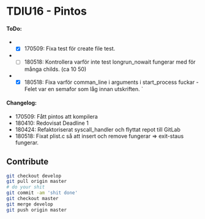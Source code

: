 # TDIU16 - Pintos

#### ToDo:

* - [x] 170509: Fixa test för create file test.
* - [ ] 180518: Kontrollera varför inte test longrun_nowait fungerar med för många childs. (ca 10 50)
* - [x] 180518: Fixa varför comman_line i arguments i start_process fuckar - Felet var en semafor som låg innan utskriften.
`

#### Changelog:

* 170509: Fått pintos att kompilera
* 180410: Redovisat Deadline 1
* 180424: Refaktoriserat syscall_handler och flyttat repot till GitLab
* 180518: Fixat plist.c så att insert och remove fungerar => exit-staus fungerar.

## Contribute

```sh
git checkout develop
git pull origin master
# do your shit
git commit -am 'shit done'
git checkout master
git merge develop
git push origin master
```
